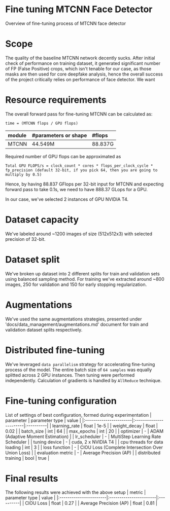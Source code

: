 # Fine tuning MTCNN Face Detector

Overview of fine-tuning process of MTCNN face detector

# Scope
The quality of the baseline MTCNN network decently sucks.
After initial check of performance on training dataset, it
generated significant number of FP (False Positive) crops,
which isn't tenable for our case, as those masks are then
used for core deepfake analysis, hence the overall success of the
project critically relies on performance of face detector. We want

# Resource requirements 

The overall forward pass for fine-tuning MTCNN can be calculated as: 
```
time = (MTCNN flops / GPU flops)
```

| module                 | #parameters or shape   | #flops    |
|:-----------------------|:-----------------------|:----------|
| MTCNN                  | 44.549M                | 88.837G   |

Required number of GPU flops can be approximated as
```
Total GPU FLOPS/s = clock_count * cores * flops_per_clock_cycle * fp_precision (default 32-bit, if you pick 64, then you are going to multiply by 0.5)
```
Hence, by having 88.837 GFlops per 32-bit input for MTCNN and expecting forward pass to take 0.1s, we need to have 888.37 GLops for a GPU.

In our case, we've selected 2 instances of GPU NVIDIA T4.

# Dataset capacity
We've labeled around ~1200 images of size (512x512x3) with selected precision of 32-bit.

# Dataset split
We've broken up dataset into 2 different splits for train and validation sets
using balanced sampling method. For training we've extracted around ~800 images, 250 for validation and 150 for early stopping regularization.

# Augmentations
We've used the same augmentations strategies, presented under 'docs/data_management/augmentations.md' document for train and validation dataset splits respectively.

# Distributed fine-tuning
We've leveraged `data parallelism` strategy for accelerating fine-tuning process of the model. The entire batch size of `64 samples` was equally splitted across 2 GPU instances. Then tuning were performed independently. Calculation of gradients is handled by `AllReduce` technique.

# Fine-tuning configuration
List of settings of best configuration, formed during experimentation
| parameter                 | parameter type   | value    |
|:-----------------------|:-----------------------|:----------|
| learning_rate                  | float               | 1e-5   |
| weight_decay                  | float               | 0.02   |
| batch_size                 | int               |  64  |
| max_epochs                  | int               | 20   |
| optimizer                 | -               | ADAM (Adaptive Moment Estimation)   |
| lr_scheduler              | -              | MultiStep Learning Rate Scheduler   |
| tuning device                  | -               | cuda, 2 x NVIDIA T4   |
| cpu threads for data loading                  | int               | 3   |
| loss function                 |  -               | CIOU Loss (Complete Intersection Over Union Loss)   |
| evaluation metric                  | -              | Average Precision (AP)  |
| distributed training                  | bool               | true   |


# Final results
The following results were achieved with the above setup
| metric                 | parameter type   | value    |
|:-----------------------|:-----------------------|:----------|
| CIOU Loss                 | float               | 0.27   |
| Average Precision (AP)                  | float               | 0.81   |

